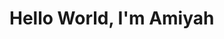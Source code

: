 <!DOCTYPE html>
<html>
<head>
<title>Hello World</title>
</head>
<body>
<h1>Hello World, I'm Amiyah</h1>
</body>
</html> 
